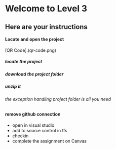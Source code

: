# Welcome to Level 3

## Here are your instructions

#### Locate and open the project
[QR Code].(qr-code.png)
##### locate the project 
##### download the project folder
##### unzip it
###### the exception handling project folder is all you need
#### remove github connection
- open in visual studio
- add to source control in tfs
- checkin
- complete the assignment on Canvas
